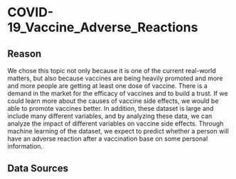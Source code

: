 # COVID-19_Vaccine_Adverse_Reactions

## Reason
We chose this topic not only because it is one of the current real-world matters, but also because vaccines are being heavily promoted and more and more people are getting at least one dose of vaccine. There is a demand in the market for the efficacy of vaccines and to build a trust. If we could learn more about the causes of vaccine side effects, we would be able to promote vaccines better.
In addition, these dataset is large and include many different variables, and by analyzing these data, we can analyze the impact of different variables on vaccine side effects. Through machine learning of the dataset, we expect to predict whether a person will have an adverse reaction after a vaccination base on some personal information.



## Data Sources
